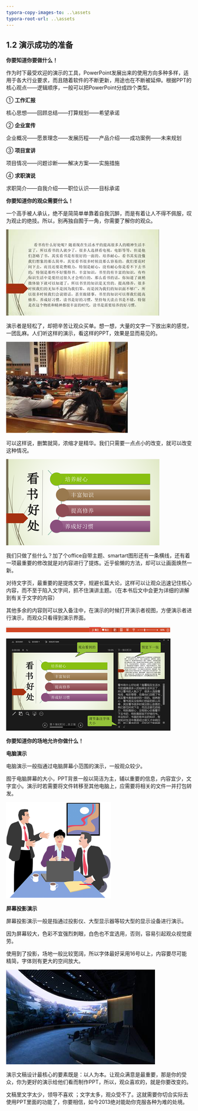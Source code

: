 ```yaml
---
typora-copy-images-to: ..\assets
typora-root-url: ..\assets
---
```


## 1.2  演示成功的准备

**你要知道你要做什么！**

作为时下最受欢迎的演示的工具，PowerPoint发展出来的使用方向多种多样，适用于各大行业要求，而且随着软件的不断更新，用途也在不断被延伸。根据PPT的核心观点——逻辑顺序，一般可以把PowerPoint分成四个类型。

① **工作汇报**

核心思想——回顾总结——打算规划——希望承诺

② **企业宣传** 

企业概况——愿景理念——发展历程——产品介绍——成功案例——未来规划

③ **项目宣讲**

项目情况——问题诊断——解决方案——实施措施

④ **求职演说**

求职简介——自我介绍——职位认识——目标承诺

**你要知道你的观众需要什么！**

一个高手被人承认，绝不是简简单单靠着自我沉醉，而是有着让人不得不佩服，叹为观止的绝技。所以，别再独自囿于一角，你需要了解你的观众。

![图1-2](/assets/clip_image002.jpg)

演示者是轻松了，却把辛苦让观众买单。想一想，大量的文字一下放出来的感觉，一团乱麻。人们听这样的演示，看这样的PPT，效果是显而易见的。

![图1-3](/assets/clip_image002-1561387546769.jpg)

可以这样说，删繁就简，浓缩才是精华。我们只需要一点点小的改变，就可以改变这种情况。

![图1-4](/assets/clip_image002.png)

我们只做了些什么？加了个office自带主题、smartart图形还有一条横线，还有着一项最重要的修改就是对内容进行了提炼。近乎偷懒的方法，却可以让画面焕然一新。

对待文字页，最重要的是提炼文字，规避长篇大论，这样可以让观众迅速记住核心内容，而不至于陷入文字间，抓不住演讲主题。（在本书后文中会更为详细的讲解到有关于文字的内容）

其他多余的内容则可以放入备注中，在演示的时候打开演示者视图，方便演示者进行演示，而观众只看得到演示界面。

![图1-5](/assets/clip_image002-1561387586233.png)

![图1-6](/assets/clip_image002-1561387620730.png)

**你要知道你的场地允许你做什么！**

**电脑演示**

电脑演示一般指通过电脑屏幕小范围的演示，一般观众较少。

囿于电脑屏幕的大小，PPT背景一般以简洁为主，辅以重要的信息，内容宜少，文字宜小。演示时若需要将文件转移至其他电脑上，应需要将相关的文件一并打包转发。

![图1-7](/assets/clip_image002-1561387728297.png)

**屏幕投影演示**

屏幕投影演示一般是指通过投影仪、大型显示器等较大型的显示设备进行演示。

因为屏幕较大，色彩不宜强烈刺眼，白色也不宜选用，否则，容易引起观众视觉疲劳。

使用到了投影，场地一般比较宽阔，所以字体最好采用16号以上，内容要尽可能精简，字体则有更大的空间放大。

![图1-8](/assets/clip_image002-1561387755722.jpg)

演示文稿设计最核心的要素既是：以人为本。让观众满意是最重要，那是你的受众，你为更好的演示给他们看而制作PPT，所以，观众喜欢的，就是你要改变的。

文稿里文字太少，领导不喜欢 ；文字太多，观众受不了。这就需要你切合实际去使用PPT里面的功能了，你要相信，如今2013绝对能助你克服各种为难的处境。
